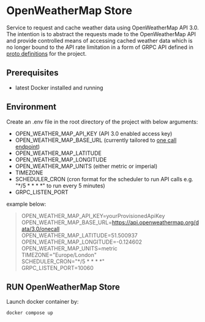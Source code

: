 # OpenWeatherMap Store
Service to request and cache weather data using OpenWeatherMap API 3.0. The intention is to abstract the requests made
to the OpenWeatherMap API and provide controlled means of accessing cached weather data which is no longer bound to the
API rate limitation in a form of GRPC API defined in
[proto definitions](https://github.com/giedrius-slegeris/proto-definitions-go/blob/main/protos/openweathermap-store.proto)
for the project.

## Prerequisites
- latest Docker installed and running

## Environment

Create an .env file in the root directory of the project with below arguments:

- OPEN_WEATHER_MAP_API_KEY (API 3.0 enabled access key)
- OPEN_WEATHER_MAP_BASE_URL (currently tailored to [one call endpoint](https://api.openweathermap.org/data/3.0/onecall))
- OPEN_WEATHER_MAP_LATITUDE
- OPEN_WEATHER_MAP_LONGITUDE
- OPEN_WEATHER_MAP_UNITS (either metric or imperial)
- TIMEZONE
- SCHEDULER_CRON (cron format for the scheduler to run API calls e.g. "*/5 * * * *" to run every 5 minutes)
- GRPC_LISTEN_PORT

example below:

> OPEN_WEATHER_MAP_API_KEY=yourProvisionedApiKey\
> OPEN_WEATHER_MAP_BASE_URL=https://api.openweathermap.org/data/3.0/onecall \
> OPEN_WEATHER_MAP_LATITUDE=51.500937\
> OPEN_WEATHER_MAP_LONGITUDE=-0.124602\
> OPEN_WEATHER_MAP_UNITS=metric\
> TIMEZONE="Europe/London"\
> SCHEDULER_CRON="*/5 * * * *"\
> GRPC_LISTEN_PORT=10060

## RUN OpenWeatherMap Store

Launch docker container by:

``docker compose up``